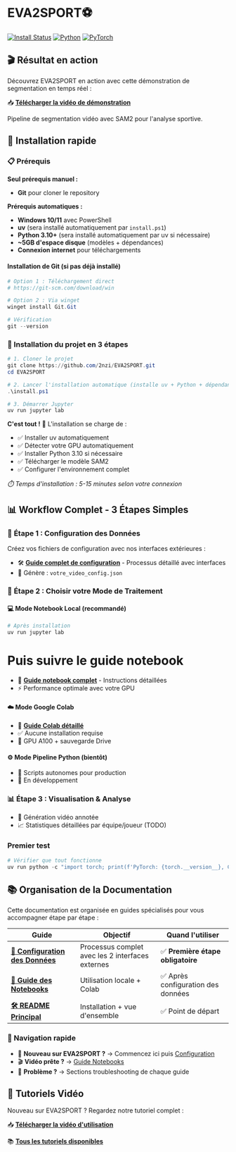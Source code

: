 # EVA2SPORT⚽

[![Install Status](https://img.shields.io/badge/install-automatic-green)](./install.ps1)
[![Python](https://img.shields.io/badge/python-3.10+-blue)](https://python.org)
[![PyTorch](https://img.shields.io/badge/pytorch-2.5+-orange)](https://pytorch.org)


## 🎬 Résultat en action

Découvrez EVA2SPORT en action avec cette démonstration de segmentation en temps réel :

📥 **[Télécharger la vidéo de démonstration](docs/VIDEO_EXEMPLE_GITHUB.mp4)**


Pipeline de segmentation vidéo avec SAM2 pour l'analyse sportive.

## 🚀 Installation rapide

### 📋 Prérequis

**Seul prérequis manuel :**
- **Git** pour cloner le repository

**Prérequis automatiques :**
- **Windows 10/11** avec PowerShell
- **uv** (sera installé automatiquement par `install.ps1`)
- **Python 3.10+** (sera installé automatiquement par uv si nécessaire)
- **~5GB d'espace disque** (modèles + dépendances)
- **Connexion internet** pour téléchargements

#### Installation de Git (si pas déjà installé)
```powershell
# Option 1 : Téléchargement direct
# https://git-scm.com/download/win

# Option 2 : Via winget
winget install Git.Git

# Vérification
git --version
```

### 🚀 Installation du projet en 3 étapes

```powershell
# 1. Cloner le projet
git clone https://github.com/2nzi/EVA2SPORT.git
cd EVA2SPORT

# 2. Lancer l'installation automatique (installe uv + Python + dépendances)
.\install.ps1

# 3. Démarrer Jupyter
uv run jupyter lab
```

**C'est tout !** 🎉 L'installation se charge de :
- ✅ Installer uv automatiquement
- ✅ Détecter votre GPU automatiquement  
- ✅ Installer Python 3.10 si nécessaire
- ✅ Télécharger le modèle SAM2
- ✅ Configurer l'environnement complet

*⏱️ Temps d'installation : 5-15 minutes selon votre connexion*



## 📊 Workflow Complet - 3 Étapes Simples

### 🎯 **Étape 1 : Configuration des Données**
Créez vos fichiers de configuration avec nos interfaces extérieures :
- 🛠️ **[Guide complet de configuration](data/README.md)** - Processus détaillé avec interfaces
- 📄 Génère : `votre_video_config.json`

### 🚀 **Étape 2 : Choisir votre Mode de Traitement**

#### 💻 **Mode Notebook Local** (recommandé)

```powershell
# Après installation
uv run jupyter lab
```

# Puis suivre le guide notebook
- 📖 **[Guide notebook complet](notebook/README.md)** - Instructions détaillées
- ⚡ Performance optimale avec votre GPU

#### ☁️ **Mode Google Colab** 
- 📖 **[Guide Colab détaillé](notebook/README.md#mode-2--google-colab)**
- ✅ Aucune installation requise
- 🔄 GPU A100 + sauvegarde Drive

#### ⚙️ **Mode Pipeline Python** (bientôt)
- 🚧 Scripts autonomes pour production
- 🔄 En développement

### 📊 **Étape 3 : Visualisation & Analyse**
- 🎥 Génération vidéo annotée
- 📈 Statistiques détaillées par équipe/joueur (TODO)

### Premier test
```powershell
# Vérifier que tout fonctionne
uv run python -c "import torch; print(f'PyTorch: {torch.__version__}, CUDA: {torch.cuda.is_available()}')"
```

## 📚 Organisation de la Documentation

Cette documentation est organisée en guides spécialisés pour vous accompagner étape par étape :

| Guide | Objectif | Quand l'utiliser |
|-------|----------|------------------|
| **[📁 Configuration des Données](data/README.md)** | Processus complet avec les 2 interfaces externes | ✅ **Première étape obligatoire** |
| **[📔 Guide des Notebooks](notebook/README.md)** | Utilisation locale + Colab | ✅ Après configuration des données |
| **[🛠️ README Principal](README.md)** | Installation + vue d'ensemble | ✅ Point de départ |

### 🔄 Navigation rapide
- 🚀 **Nouveau sur EVA2SPORT ?** → Commencez ici puis [Configuration](data/README.md)
- 🎬 **Vidéo prête ?** → [Guide Notebooks](notebook/README.md)  
- 🐛 **Problème ?** → Sections troubleshooting de chaque guide



## 🎥 Tutoriels Vidéo

Nouveau sur EVA2SPORT ? Regardez notre tutoriel complet :

📥 **[Télécharger la vidéo d'utilisation](docs/DEMO_TRACKING.mp4)**

📚 **[Tous les tutoriels disponibles](docs/README.md)**
